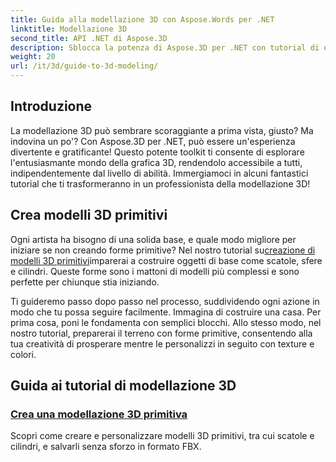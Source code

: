 ```yaml
---
title: Guida alla modellazione 3D con Aspose.Words per .NET
linktitle: Modellazione 3D
second_title: API .NET di Aspose.3D
description: Sblocca la potenza di Aspose.3D per .NET con tutorial di esperti sulla creazione di modelli 3D. Inizia a padroneggiare le tue competenze di progettazione 3D.
weight: 20
url: /it/3d/guide-to-3d-modeling/
---
```

## Introduzione

La modellazione 3D può sembrare scoraggiante a prima vista, giusto? Ma indovina un po'? Con Aspose.3D per .NET, può essere un'esperienza divertente e gratificante! Questo potente toolkit ti consente di esplorare l'entusiasmante mondo della grafica 3D, rendendolo accessibile a tutti, indipendentemente dal livello di abilità. Immergiamoci in alcuni fantastici tutorial che ti trasformeranno in un professionista della modellazione 3D!

## Crea modelli 3D primitivi

 Ogni artista ha bisogno di una solida base, e quale modo migliore per iniziare se non creando forme primitive? Nel nostro tutorial su[creazione di modelli 3D primitivi](./create-primitive-3d-modeling/)imparerai a costruire oggetti di base come scatole, sfere e cilindri. Queste forme sono i mattoni di modelli più complessi e sono perfette per chiunque stia iniziando.

Ti guideremo passo dopo passo nel processo, suddividendo ogni azione in modo che tu possa seguire facilmente. Immagina di costruire una casa. Per prima cosa, poni le fondamenta con semplici blocchi. Allo stesso modo, nel nostro tutorial, preparerai il terreno con forme primitive, consentendo alla tua creatività di prosperare mentre le personalizzi in seguito con texture e colori. 

## Guida ai tutorial di modellazione 3D
### [Crea una modellazione 3D primitiva](./create-primitive-3d-modeling/)
Scopri come creare e personalizzare modelli 3D primitivi, tra cui scatole e cilindri, e salvarli senza sforzo in formato FBX.